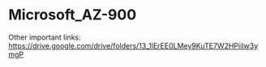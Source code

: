 # Microsoft_AZ-900

Other important links:
https://drive.google.com/drive/folders/13_1lErEE0LMey9KuTE7W2HPiiIw3ymgP
